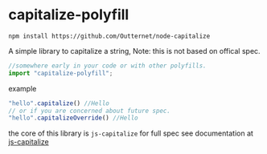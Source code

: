 # capitalize-polyfill

    npm install https://github.com/Outternet/node-capitalize

A simple library to capitalize a string, Note: this is not based on offical spec.

```javascript
//somewhere early in your code or with other polyfills.
import "capitalize-polyfill";
```

example
```typescript
"hello".capitalize() //Hello
// or if you are concerned about future spec.
"hello".capitalizeOverride() //Hello
```

the core of this library is `js-capitalize` for full spec see documentation at [js-capitalize](https://github.com/grncdr/js-capitalize)
